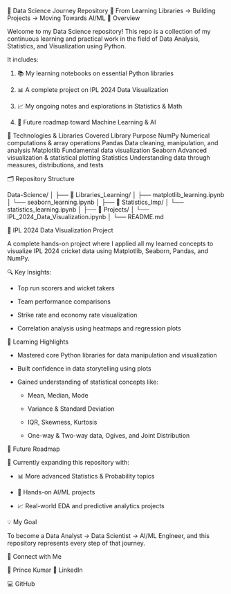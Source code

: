 🧠 Data Science Journey Repository
🚀 From Learning Libraries → Building Projects → Moving Towards AI/ML
📌 Overview

Welcome to my Data Science repository!
This repo is a collection of my continuous learning and practical work in the field of Data Analysis, Statistics, and Visualization using Python.

It includes:

1. 📚 My learning notebooks on essential Python libraries

2. 📊 A complete project on IPL 2024 Data Visualization

3. 📈 My ongoing notes and explorations in Statistics & Math

4. 🤖 Future roadmap toward Machine Learning & AI

🧰 Technologies & Libraries Covered
Library	Purpose
NumPy	Numerical computations & array operations
Pandas	Data cleaning, manipulation, and analysis
Matplotlib	Fundamental data visualization
Seaborn	Advanced visualization & statistical plotting
Statistics	Understanding data through measures, distributions, and tests

🗂 Repository Structure

Data-Science/
│
├── 📁 Libraries_Learning/
│   ├── matplotlib_learning.ipynb
│   └── seaborn_learning.ipynb
│
├── 📁 Statistics_Imp/
│   └── statistics_learning.ipynb
│
├── 📁 Projects/
│   └── IPL_2024_Data_Visualization.ipynb
│
└── README.md

🏏 IPL 2024 Data Visualization Project

A complete hands-on project where I applied all my learned concepts to visualize IPL 2024 cricket data using Matplotlib, Seaborn, Pandas, and NumPy.

🔍 Key Insights:

- Top run scorers and wicket takers

- Team performance comparisons

- Strike rate and economy rate visualization

- Correlation analysis using heatmaps and regression plots

📘 Learning Highlights

- Mastered core Python libraries for data manipulation and visualization

- Built confidence in data storytelling using plots

- Gained understanding of statistical concepts like:

  - Mean, Median, Mode

  - Variance & Standard Deviation
  
  - IQR, Skewness, Kurtosis
  
  - One-way & Two-way data, Ogives, and Joint Distribution

🔮 Future Roadmap

🚧 Currently expanding this repository with:

- 📊 More advanced Statistics & Probability topics

- 🤖 Hands-on AI/ML projects

- 📈 Real-world EDA and predictive analytics projects

💡 My Goal

To become a Data Analyst → Data Scientist → AI/ML Engineer,
and this repository represents every step of that journey.

🤝 Connect with Me

👤 Prince Kumar
🔗 LinkedIn

💻 GitHub
